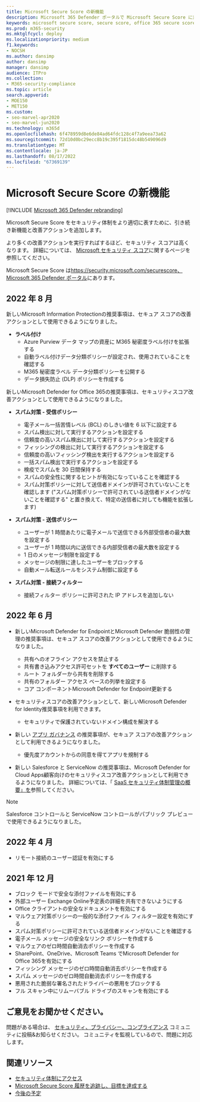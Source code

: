 ```yaml
---
title: Microsoft Secure Score の新機能
description: Microsoft 365 Defender ポータルで Microsoft Secure Score に対して行った新しい変更について説明します。
keywords: microsoft secure score, secure score, office 365 secure score, microsoft security score, Microsoft 365 Defender portal
ms.prod: m365-security
ms.mktglfcycl: deploy
ms.localizationpriority: medium
f1.keywords:
- NOCSH
ms.author: dansimp
author: dansimp
manager: dansimp
audience: ITPro
ms.collection:
- M365-security-compliance
ms.topic: article
search.appverid:
- MOE150
- MET150
ms.custom:
- seo-marvel-apr2020
- seo-marvel-jun2020
ms.technology: m365d
ms.openlocfilehash: 6f478959d8e6de84ad64fdc128c4f7a9eea73a62
ms.sourcegitcommit: 72d10d0bc29ecc8b19c395f1815dc48b549096d9
ms.translationtype: MT
ms.contentlocale: ja-JP
ms.lasthandoff: 08/17/2022
ms.locfileid: "67369139"
---
```

# <a name="whats-new-in-microsoft-secure-score"></a>Microsoft Secure Score の新機能

[!INCLUDE [Microsoft 365 Defender rebranding](../includes/microsoft-defender.md)]

Microsoft Secure Score をセキュリティ体制をより適切に表すために、引き続き新機能と改善アクションを追加します。

より多くの改善アクションを実行すればするほど、セキュリティ スコアは高くなります。 詳細については、 [Microsoft セキュリティ スコア](microsoft-secure-score.md)に関するページを参照してください。

Microsoft Secure Score は<https://security.microsoft.com/securescore>[、Microsoft 365 Defender ポータル](microsoft-365-defender-portal.md)にあります。

## <a name="august-2022"></a>2022 年 8 月

新しいMicrosoft Information Protectionの推奨事項は、セキュア スコアの改善アクションとして使用できるようになりました。

- **ラベル付け**
  - Azure Purview データ マップの資産に M365 秘密度ラベル付けを拡張する
  - 自動ラベル付けデータ分類ポリシーが設定され、使用されていることを確認する
  - M365 秘密度ラベル データ分類ポリシーを公開する
  - データ損失防止 (DLP) ポリシーを作成する

新しいMicrosoft Defender for Office 365の推奨事項は、セキュリティスコア改善アクションとして使用できるようになりました。

- **スパム対策 - 受信ポリシー**
  - 電子メール一括苦情レベル (BCL) のしきい値を 6 以下に設定する
  - スパム検出に対して実行するアクションを設定する
  - 信頼度の高いスパム検出に対して実行するアクションを設定する
  - フィッシングの検出に対して実行するアクションを設定する
  - 信頼度の高いフィッシング検出を実行するアクションを設定する
  - 一括スパム検出で実行するアクションを設定する
  - 検疫でスパムを 30 日間保持する
  - スパムの安全性に関するヒントが有効になっていることを確認する
  - スパム対策ポリシーに対して送信者ドメインが許可されていないことを確認します ("スパム対策ポリシーで許可されている送信者ドメインがないことを確認する" と置き換えて、特定の送信者に対しても機能を拡張します)

- **スパム対策 - 送信ポリシー**
  - ユーザーが 1 時間あたりに電子メールで送信できる外部受信者の最大数を設定する
  - ユーザーが 1 時間以内に送信できる内部受信者の最大数を設定する
  - 1 日のメッセージ制限を設定する
  - メッセージの制限に達したユーザーをブロックする
  - 自動メール転送ルールをシステム制御に設定する

- **スパム対策 - 接続フィルター**
  - 接続フィルター ポリシーに許可された IP アドレスを追加しない

## <a name="june-2022"></a>2022 年 6 月

- 新しいMicrosoft Defender for EndpointとMicrosoft Defender 脆弱性の管理の推奨事項は、セキュア スコアの改善アクションとして使用できるようになりました。

  - 共有へのオフライン アクセスを禁止する
  - 共有書き込みアクセス許可セットを **すべてのユーザー** に削除する
  - ルート フォルダーから共有を削除する
  - 共有のフォルダー アクセス ベースの列挙を設定する
  - コア コンポーネントMicrosoft Defender for Endpoint更新する

- セキュリティスコアの改善アクションとして、新しいMicrosoft Defender for Identity推奨事項を利用できます。

  - セキュリティで保護されていないドメイン構成を解決する

- 新しい [アプリ ガバナンス](/defender-cloud-apps/app-governance-manage-app-governance) の推奨事項が、セキュア スコアの改善アクションとして利用できるようになりました。

  - 優先度アカウントからの同意を得てアプリを規制する

- 新しい Salesforce と ServiceNow の推奨事項は、Microsoft Defender for Cloud Apps顧客向けのセキュリティスコア改善アクションとして利用できるようになりました。 詳細については、「 [SaaS セキュリティ体制管理の概要」を](https://aka.ms/saas_security_posture_management)参照してください。

> [!NOTE]
> Salesforce コントロールと ServiceNow コントロールがパブリック プレビューで使用できるようになりました。

## <a name="april-2022"></a>2022 年 4 月

- リモート接続のユーザー認証を有効にする

## <a name="december-2021"></a>2021 年 12 月

- ブロック モードで安全な添付ファイルを有効にする
- 外部ユーザー Exchange Online予定表の詳細を共有できないようにする
- Office クライアントの安全なドキュメントを有効にする
- マルウェア対策ポリシーの一般的な添付ファイル フィルター設定を有効にする
- スパム対策ポリシーに許可されている送信者ドメインがないことを確認する
- 電子メール メッセージの安全なリンク ポリシーを作成する
- マルウェアのゼロ時間自動消去ポリシーを作成する
- SharePoint、OneDrive、Microsoft Teams でMicrosoft Defender for Office 365を有効にする
- フィッシング メッセージのゼロ時間自動消去ポリシーを作成する
- スパム メッセージのゼロ時間自動消去ポリシーを作成する
- 悪用された脆弱な署名されたドライバーの悪用をブロックする
- フル スキャン中にリムーバブル ドライブのスキャンを有効にする

## <a name="we-want-to-hear-from-you"></a>ご意見をお聞かせください。

問題がある場合は、 [セキュリティ、プライバシー、コンプライアンス](https://techcommunity.microsoft.com/t5/Security-Privacy-Compliance/bd-p/security_privacy) コミュニティに投稿&お知らせください。 コミュニティを監視しているので、問題に対応します。

## <a name="related-resources"></a>関連リソース

- [セキュリティ体制にアクセス](microsoft-secure-score-improvement-actions.md)
- [Microsoft Secure Score 履歴を追跡し、目標を達成する](microsoft-secure-score-history-metrics-trends.md)
- [今後の予定](microsoft-secure-score-whats-coming.md)
